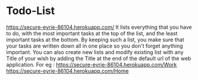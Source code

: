 # Todo-List
https://secure-eyrie-86104.herokuapp.com/
It lists everything that you have to do, with the most important tasks at the top of the list, and the least important tasks at the bottom. By keeping such a list, you make sure that your tasks are written down all in one place so you don't forget anything important.
You can also create new lists and modify existing list with any Title of your wish by adding the Title at the end of the default url of the web application.
For eg : https://secure-eyrie-86104.herokuapp.com/Work
         https://secure-eyrie-86104.herokuapp.com/Home
        
